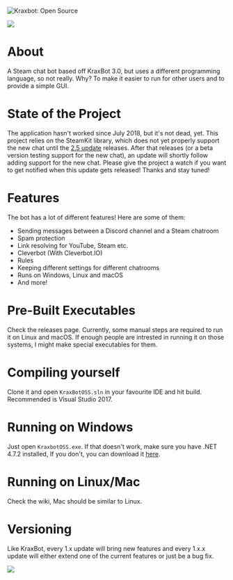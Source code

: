 ![Kraxbot: Open Source](https://vgy.me/ZA2UEo.png)

![](https://vgy.me/5OSfs8.png)

# About
A Steam chat bot based off KraxBot 3.0, but uses a different programming language, so not really.
Why? To make it easier to run for other users and to provide a simple GUI.

# State of the Project
The application hasn't worked since July 2018, but it's not dead, yet. This project relies on the SteamKit library, which does not yet properly support the new chat until the [2.5 update](https://github.com/SteamRE/SteamKit/projects/4) releases. After that releases (or a beta version testing support for the new chat), an update will shortly follow adding support for the new chat. Please give the project a watch if you want to get notified when this update gets released! Thanks and stay tuned!

# Features
The bot has a lot of different features! Here are some of them:

* Sending messages between a Discord channel and a Steam chatroom
* Spam protection
* Link resolving for YouTube, Steam etc.
* Cleverbot (With Cleverbot.IO)
* Rules
* Keeping different settings for different chatrooms
* Runs on Windows, Linux and macOS
* And more!

# Pre-Built Executables
Check the releases page. Currently, some manual steps are required to run it on Linux and macOS. If enough people are intrested in running it on those systems, I might make special executables for them.

# Compiling yourself
Clone it and open `KraxBotOSS.sln` in your favourite IDE and hit build. Recommended is Visual Studio 2017.

# Running on Windows
Just open `KraxbotOSS.exe`. If that doesn't work, make sure you have .NET 4.7.2 installed,
If you don't, you can download it [here](https://www.microsoft.com/net/download/thank-you/net472).

# Running on Linux/Mac
Check the wiki, Mac should be similar to Linux.

# Versioning
Like KraxBot, every 1.x update will bring new features and every 1.x.x update will either extend one of the current features or just be a bug fix.

![](http://orig11.deviantart.net/ffbe/f/2016/309/6/c/sombra_by_witchtaunter-danekeh.gif)
